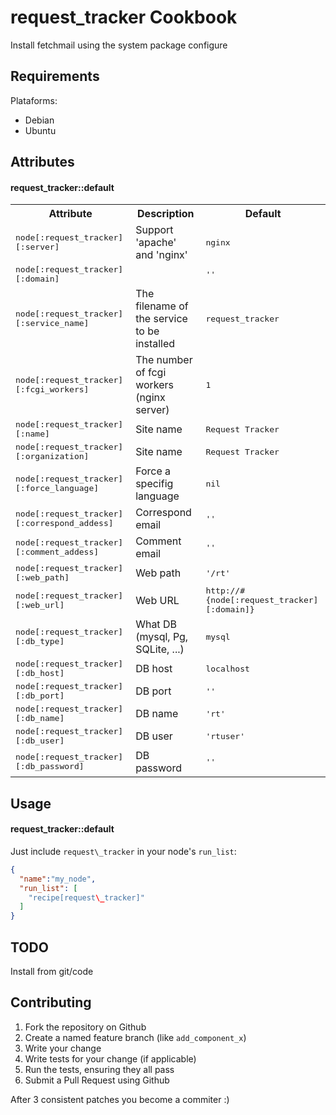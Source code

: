 request\_tracker Cookbook
========================
Install fetchmail using the system package configure

Requirements
------------
Plataforms:
 - Debian
 - Ubuntu

Attributes
----------
#### request\_tracker::default
<table>
  <tr>
    <th>Attribute</th>
    <th>Description</th>
    <th>Default</th>
  </tr>
  <tr>
    <td><tt>node[:request_tracker][:server]</tt></td>
    <td>Support 'apache' and 'nginx'</td>
    <td><tt>nginx</tt></td>
  </tr>
  <tr>
    <td><tt>node[:request_tracker][:domain]</tt></td>
    <td></td>
    <td><tt>''</tt></td>
  </tr>
  <tr>
    <td><tt>node[:request_tracker][:service_name]</tt></td>
    <td>The filename of the service to be installed</td>
    <td><tt>request_tracker</tt></td>
  </tr>
  <tr>
    <td><tt>node[:request_tracker][:fcgi_workers]</tt></td>
    <td>The number of fcgi workers (nginx server)</td>
    <td><tt>1</tt></td>
  </tr>
  <tr>
    <td><tt>node[:request_tracker][:name]</tt></td>
    <td>Site name</td>
    <td><tt>Request Tracker</tt></td>
  </tr>
  <tr>
    <td><tt>node[:request_tracker][:organization]</tt></td>
    <td>Site name</td>
    <td><tt>Request Tracker</tt></td>
  </tr>
  <tr>
    <td><tt>node[:request_tracker][:force_language]</tt></td>
    <td>Force a specifig language</td>
    <td><tt>nil</tt></td>
  </tr>
  <tr>
    <td><tt>node[:request_tracker][:correspond_addess]</tt></td>
    <td>Correspond email</td>
    <td><tt>''</tt></td>
  </tr>
  <tr>
    <td><tt>node[:request_tracker][:comment_addess]</tt></td>
    <td>Comment email</td>
    <td><tt>''</tt></td>
  </tr>
  <tr>
    <td><tt>node[:request_tracker][:web_path]</tt></td>
    <td>Web path</td>
    <td><tt>'/rt'</tt></td>
  </tr>
  <tr>
    <td><tt>node[:request_tracker][:web_url]</tt></td>
    <td>Web URL</td>
    <td><tt>http://#{node[:request_tracker][:domain]}</tt></td>
  </tr>
  <tr>
    <td><tt>node[:request_tracker][:db_type]</tt></td>
    <td>What DB (mysql, Pg, SQLite, ...)</td>
    <td><tt>mysql</tt></td>
  </tr>
  <tr>
    <td><tt>node[:request_tracker][:db_host]</tt></td>
    <td>DB host</td>
    <td><tt>localhost</tt></td>
  </tr>
  <tr>
    <td><tt>node[:request_tracker][:db_port]</tt></td>
    <td>DB port</td>
    <td><tt>''</tt></td>
  </tr>
  <tr>
    <td><tt>node[:request_tracker][:db_name]</tt></td>
    <td>DB name</td>
    <td><tt>'rt'</tt></td>
  </tr>
  <tr>
    <td><tt>node[:request_tracker][:db_user]</tt></td>
    <td>DB user</td>
    <td><tt>'rtuser'</tt></td>
  </tr>
  <tr>
    <td><tt>node[:request_tracker][:db_password]</tt></td>
    <td>DB password</td>
    <td><tt>''</tt></td>
  </tr>
</table>

Usage
-----
#### request\_tracker::default
Just include `request\_tracker` in your node's `run_list`:

```json
{
  "name":"my_node",
  "run_list": [
    "recipe[request\_tracker]"
  ]
}
```

TODO
----
Install from git/code

Contributing
------------
1. Fork the repository on Github
2. Create a named feature branch (like `add_component_x`)
3. Write your change
4. Write tests for your change (if applicable)
5. Run the tests, ensuring they all pass
6. Submit a Pull Request using Github

After 3 consistent patches you become a commiter :)
